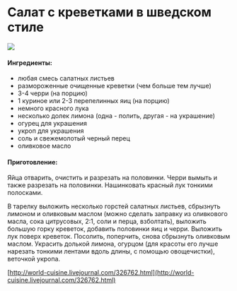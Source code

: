 ﻿---
image: https://s-media-cache-ak0.pinimg.com/564x/1e/b8/9d/1eb89dcbacd234ba568deef142fb3649.jpg
---
# Салат с креветками в шведском стиле

![](https://s-media-cache-ak0.pinimg.com/564x/1e/b8/9d/1eb89dcbacd234ba568deef142fb3649.jpg)

#### Ингредиенты:

* любая смесь салатных листьев
* размороженные очищенные креветки \(чем больше тем лучше\)
* 3-4 черри \(на порцию\)
* 1 куриное или 2-3 перепелинных яиц \(на порцию\)
* немного красного лука
* несколько долек лимона \(одна - полить, другая - на украшение\)
* огурец для украшения
* укроп для украшения
* соль и свежемолотый черный перец
* оливковое масло

#### Приготовление:

Яйца отварить, очистить и разрезать на половинки. Черри вымыть и также разрезать на половинки. Нашинковать красный лук тонкими полосками.

В тарелку выложить несколько горстей салатных листьев, сбрызнуть лимоном и оливковым маслом \(можно сделать заправку из оливкового масла, сока цитрусовых, 2:1, соли и перца, взболтать\), выложить большую горку креветок, добавить половинки яиц и черри. Выложить лук поверх креветок. Посолить, поперчить, снова сбрызнуть оливковым маслом. Украсить долькой лимона, огурцом \(для красоты его лучше нарезать тонкими лентами вдоль длины, с помощью овощечистки\), веточкой укропа.

[http://world-cuisine.livejournal.com/326762.html](http://world-cuisine.livejournal.com/326762.html)

